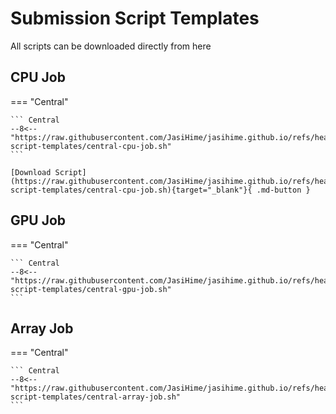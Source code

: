 # Submission Script Templates

All scripts can be downloaded directly from here

## CPU Job

=== "Central"

    ``` Central
    --8<-- "https://raw.githubusercontent.com/JasiHime/jasihime.github.io/refs/heads/main/downloads/central-script-templates/central-cpu-job.sh"
    ```

    [Download Script](https://raw.githubusercontent.com/JasiHime/jasihime.github.io/refs/heads/main/downloads/central-script-templates/central-cpu-job.sh){target="_blank"}{ .md-button }


## GPU Job

=== "Central"

    ``` Central
    --8<-- "https://raw.githubusercontent.com/JasiHime/jasihime.github.io/refs/heads/main/downloads/central-script-templates/central-gpu-job.sh"
    ```


## Array Job

=== "Central"

    ``` Central
    --8<-- "https://raw.githubusercontent.com/JasiHime/jasihime.github.io/refs/heads/main/downloads/central-script-templates/central-array-job.sh"
    ```
